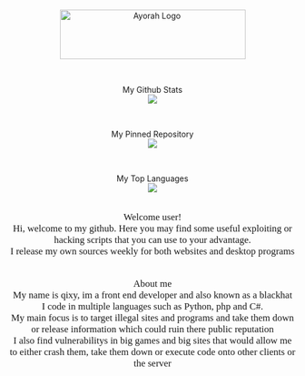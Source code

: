 ###
<p align="center">
 <img height="87" width="327" src="finalv2.gif" align="center" alt="Ayorah Logo" />
</p>

<br>

<p align="center">
 My Github Stats<br>
 <a href="https://github.com/udphex?tab=repositories">
  <img src="https://github-readme-stats.vercel.app/api?username=udphex&show_icons=true&include_all_commits=true&show_icons=true&theme=radical"/>
 </a>
</p>

<br>
<p align ="center">
 My Pinned Repository<br>
 <a href="https://github.com/udphex/Html-Support-Site-Template">
  <img src="https://github-readme-stats.vercel.app/api/pin/?username=udphex&repo=Html-Support-Site-Template&layout=compact&show_icons=true&theme=radical"/>
 </a>
</p>

<br>

<p align="center">
 My Top Languages<br>
<a href="https://github.com/udphex/">
  <img src="https://github-readme-stats.vercel.app/api/top-langs/?username=udphex&layout=compact&show_icons=true&theme=radical" />
</a>
</p>

<p align="center">
  <font style="font-size:17px" face="Times">
   <br>Welcome user!<br>
 Hi, welcome to my github. Here you may find some useful exploiting or hacking scripts that you can use to your advantage.<br>
 I release my own sources weekly for both websites and desktop programs<br><br>
</p>
 <p align="center">
 About me<br>
 My name is qixy, im a front end developer and also known as a blackhat<br>
  I code in multiple languages such as Python, php and C#. <br>
 My main focus is to target illegal sites and programs and take them down or release information which could ruin there public reputation<br>
 I also find vulnerabilitys in big games and big sites that would allow me to either crash them, take them down or execute code onto other clients or the server<br><br>
 </p>
 </font>
